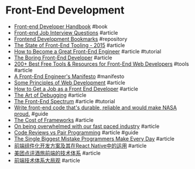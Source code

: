 # Front-End Development

- [Front-end Developer Handbook](http://www.frontendhandbook.com) #book
- [Front-end Job Interview Questions](http://h5bp.github.io/Front-end-Developer-Interview-Questions/#general-questions) #article
- [Frontend Development Bookmarks](https://github.com/dypsilon/frontend-dev-bookmarks) #repository
- [The State of Front-End Tooling - 2015](http://ashleynolan.co.uk/blog/frontend-tooling-survey-2015-results) #article
- [How to Become a Great Front-End Engineer](http://philipwalton.com/articles/how-to-become-a-great-front-end-engineer) #article #tutorial
- [The Boring Front-End Developer](http://thebfed.com) #article
- [200+ Best Free Tools & Resources for Front-End Web Developers](https://medium.com/@ti_asif/200-best-free-tools-resources-for-front-end-web-developers-3fb3c415a643) #tools #article
- [A Front-End Engineer's Manifesto](http://f2em.com) #manifesto
- [Some Principles of Web Development](https://www.42lines.net/2011/10/13/some-principles-of-web-development) #article
- [How to Get a Job as a Front End Developer](https://www.udemy.com/learn-nodejs-by-building-10-projects) #article
- [The Art of Debugging](https://remysharp.com/2015/10/14/the-art-of-debugging) #article
- [The Front-End Spectrum](https://medium.com/@withinsight1/the-front-end-spectrum-c0f30998c9f0) #article #tutorial
- [Write front-end code that's durable, reliable and would make NASA proud.](http://workmanship.io) #guide
- [The Cost of Frameworks](https://aerotwist.com/blog/the-cost-of-frameworks/) #article
- [On being overwhelmed with our fast paced industry](http://wesbos.com/overwhelmed-with-web-development) #article
- [Code Reviews vs Pair Programming](https://blog.mavenhive.in/pair-programming-vs-code-reviews-79f0f1bf926#.9hn1j45ca) #article #guide
- [The Single Biggest Mistake Programmers Make Every Day](https://medium.com/javascript-scene/the-single-biggest-mistake-programmers-make-every-day-62366b432308#.9iycc79pa) #article
- [前端组件化开发方案及其在React Native中的运用](http://mp.weixin.qq.com/s?__biz=MzIwNjQwMzUwMQ==&mid=2247484416&idx=1&sn=b49e58890145da84b427535741dfc7c1&chksm=972366c2a054efd49cf6816c6ce9b267c2e65a18758bcfa54a11c7942df6d820e2b2c18dfc1a&scene=4#wechat_redirect) #article
- [美团点评酒旅前端的技术体系](https://zhuanlan.zhihu.com/p/23976121) #article
- [前端技术体系大局观](https://zhuanlan.zhihu.com/p/23185351) #article